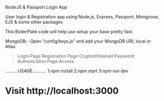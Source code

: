 NodeJS & Passport Login App

User login & Registration app using Node.js, Express, Passport, Mongoose, EJS & some other packages

This BoilerPlate code will help use setup your base pretty fast.

MongoDB;-
Open "config/keys.js" and add your MongoDB URI, local or Atlas

>Login Page
>Registration Page
>Crypted/Hashed Password
>Authenication Page Access


..........USAGE...........
1.npm install
2.npm start
3.npm run dev

# Visit http://localhost:3000



